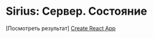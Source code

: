 # Sirius: Сервер. Состояние

[Посмотреть результат] [Create React App](https://vyacheslavkolodrubskiy.github.io/sirius-server/)

